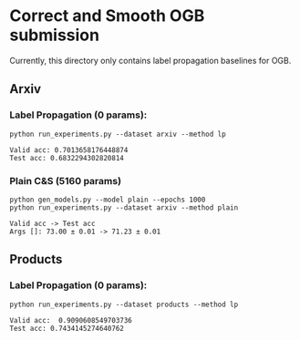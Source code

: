 # Correct and Smooth OGB submission

Currently, this directory only contains label propagation baselines for OGB.


## Arxiv

### Label Propagation (0 params):
```
python run_experiments.py --dataset arxiv --method lp

Valid acc: 0.7013658176448874
Test acc: 0.6832294302820814
```
### Plain C&S (5160 params)
```
python gen_models.py --model plain --epochs 1000    
python run_experiments.py --dataset arxiv --method plain

Valid acc -> Test acc
Args []: 73.00 ± 0.01 -> 71.23 ± 0.01
```

## Products

### Label Propagation (0 params):
```
python run_experiments.py --dataset products --method lp

Valid acc:  0.9090608549703736
Test acc: 0.7434145274640762
```